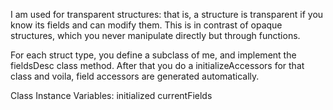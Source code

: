 I am used for transparent structures: that is, a structure is transparent if you know its fields and can modify them. This is in contrast of opaque structures, which you never manipulate directly but through functions.For each struct type, you define a subclass of me, and implement the fieldsDesc class method. After that you do a initializeAccessors for that class and voila, field accessors are generated automatically.Class Instance Variables:	initialized	<Boolean>	currentFields	<NBExternalStructureFields>
